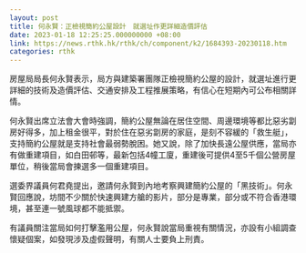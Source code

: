 ```yaml
---
layout: post
title: 何永賢：正檢視簡約公屋設計　就選址作更詳細造價評估
date: 2023-01-18 12:25:25.000000000 +08:00
link: https://news.rthk.hk/rthk/ch/component/k2/1684393-20230118.htm
categories: rthk
---
```


房屋局局長何永賢表示，局方與建築署團隊正檢視簡約公屋的設計，就選址進行更詳細的技術及造價評估、交通安排及工程推展策略，有信心在短期內可公布相關詳情。

何永賢出席立法會大會時強調，簡約公屋無論在居住空間、周邊環境等都比惡劣劏房好得多，加上租金很平，對於住在惡劣劏房的家庭，是刻不容緩的「救生艇」，支持簡約公屋就是支持社會最弱勢脫困。她又說，除了加快長遠公屋供應，當局亦有做重建項目，如白田邨等，最新包括4幢工廈，重建後可提供4至5千個公營房屋單位，稍後當局會揀選多一個重建項目。

選委界議員何君堯提出，邀請何永賢到內地考察興建簡約公屋的「黑技術」。何永賢回應說，坊間不少關於快速興建方艙的影片，部分是專業，部分或不符合香港環境，甚至連一號風球都不能抵禦。

有議員關注當局如何打擊濫用公屋，何永賢說當局重視有關情況，亦設有小組調查懷疑個案，如發現涉及虛假聲明，有關人士要負上刑責。
